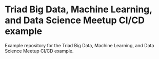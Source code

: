 # Triad Big Data, Machine Learning, and Data Science Meetup CI/CD example

Example repository for the Triad Big Data, Machine Learning, and Data Science Meetup CI/CD example.
